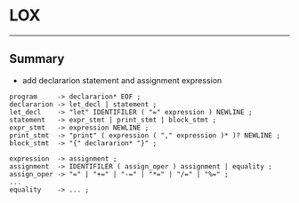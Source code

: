 # **LOX**
***

## **Summary**
 * add declararion statement and assignment expression

```
program     -> declararion* EOF ;
declararion -> let_decl | statement ;
let_decl    -> "let" IDENTIFILER ( "=" expression ) NEWLINE ;
statement   -> expr_stmt | print_stmt | block_stmt ;
expr_stmt   -> expression NEWLINE ;
print_stmt  -> "print" ( expression ( "," expression )* )? NEWLINE ;
block_stmt  -> "{" declararion* "}" ;

expression  -> assignment ;
assignment  -> IDENTIFILER ( assign_oper ) assignment | equality ;
assign_oper -> "=" | "+=" | "-=" | "*=" | "/=" | "%=" ;
...
equality    -> ... ;
```
